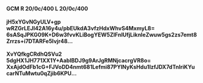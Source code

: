 #### GCM R 20/0c/400 L 20/0c/400
**jH5xYGvNGyULV+gp**<br/>**wRZGrLEJI42A16y4u/pbEUkdA3vfzHdxWhvS4MxmyL8=**<br/>**6sASqJPKG09K+D6w3fvvKLiBogYEW5ZlFnIUfjLiknIeZwuw5gs2zs7emt8Zrrzs+i7DTARFe5Ivjr48...**<br/><br/>
**XvYQfkgCRdhQSVu2**<br/>**5dgHX1JH771XX1Y+AabIBDJ9g9ArJgRMNjcacrgVR8o=**<br/>**XxAjdOdFb1cG+FJVoDD4nmt681Lefmi87PYlNyKsHdu1IzfJDX7dTnlriKYucarNTuMwtu0qZjib6KPU...**